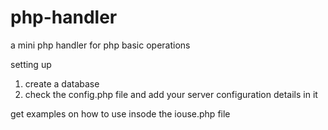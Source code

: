 # php-handler
a mini php handler for php basic operations


setting up
1) create a database
2) check the config.php file and add your server configuration details in it 

get  examples on how to use insode the iouse.php file

